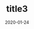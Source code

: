 ---
date: 2020-01-24
title: 'title3'
excerpt: 'desc 3'
slug: 'slug3'
blogpost: true

draft: true
published: false
---